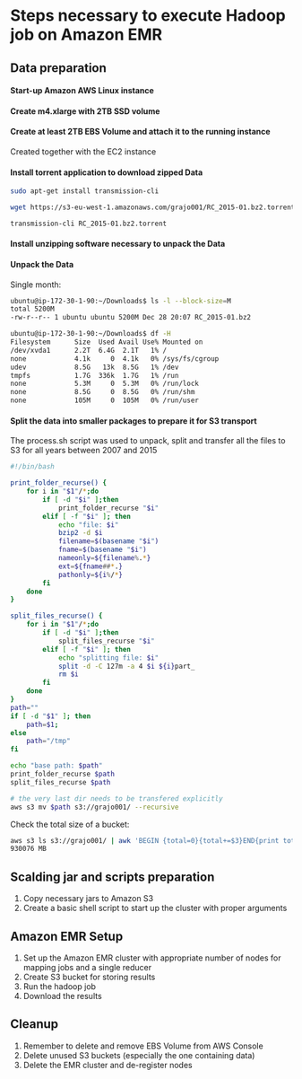 # Steps necessary to execute Hadoop job on Amazon EMR

## Data preparation

#### Start-up Amazon AWS Linux instance

#### Create m4.xlarge with 2TB SSD volume

#### Create at least 2TB EBS Volume and attach it to the running instance

Created together with the EC2 instance

#### Install torrent application to download zipped Data

```sh
sudo apt-get install transmission-cli
```

```sh
wget https://s3-eu-west-1.amazonaws.com/grajo001/RC_2015-01.bz2.torrent
```

```sh
transmission-cli RC_2015-01.bz2.torrent
```


#### Install unzipping software necessary to unpack the Data
#### Unpack the Data

Single month:

```sh
ubuntu@ip-172-30-1-90:~/Downloads$ ls -l --block-size=M
total 5200M
-rw-r--r-- 1 ubuntu ubuntu 5200M Dec 28 20:07 RC_2015-01.bz2
```

```sh
ubuntu@ip-172-30-1-90:~/Downloads$ df -H
Filesystem      Size  Used Avail Use% Mounted on
/dev/xvda1      2.2T  6.4G  2.1T   1% /
none            4.1k     0  4.1k   0% /sys/fs/cgroup
udev            8.5G   13k  8.5G   1% /dev
tmpfs           1.7G  336k  1.7G   1% /run
none            5.3M     0  5.3M   0% /run/lock
none            8.5G     0  8.5G   0% /run/shm
none            105M     0  105M   0% /run/user
```


#### Split the data into smaller packages to prepare it for S3 transport

The process.sh script was used to unpack, split and transfer all the files to S3
for all years between 2007 and 2015

```sh
#!/bin/bash

print_folder_recurse() {
    for i in "$1"/*;do
        if [ -d "$i" ];then
            print_folder_recurse "$i"
        elif [ -f "$i" ]; then
            echo "file: $i"
            bzip2 -d $i
            filename=$(basename "$i")
            fname=$(basename "$i")
            nameonly=${filename%.*}
            ext=${fname##*.}
            pathonly=${i%/*}
        fi
    done
}

split_files_recurse() {
    for i in "$1"/*;do
        if [ -d "$i" ];then
            split_files_recurse "$i"
        elif [ -f "$i" ]; then
            echo "splitting file: $i"
            split -d -C 127m -a 4 $i ${i}part_
            rm $i
        fi
    done
}
path=""
if [ -d "$1" ]; then
    path=$1;
else
    path="/tmp"
fi

echo "base path: $path"
print_folder_recurse $path
split_files_recurse $path

# the very last dir needs to be transfered explicitly
aws s3 mv $path s3://grajo001/ --recursive
```

Check the total size of a bucket:

```sh
aws s3 ls s3://grajo001/ | awk 'BEGIN {total=0}{total+=$3}END{print total/1024/1024" MB"}'
930076 MB
```

## Scalding jar and scripts preparation

1. Copy necessary jars to Amazon S3
2. Create a basic shell script to start up the cluster with proper arguments

## Amazon EMR Setup

1. Set up the Amazon EMR cluster with appropriate number of nodes for mapping jobs and a single reducer
2. Create S3 bucket for storing results
3. Run the hadoop job
4. Download the results

## Cleanup

1. Remember to delete and remove EBS Volume from AWS Console
2. Delete unused S3 buckets (especially the one containing data)
3. Delete the EMR cluster and de-register nodes

